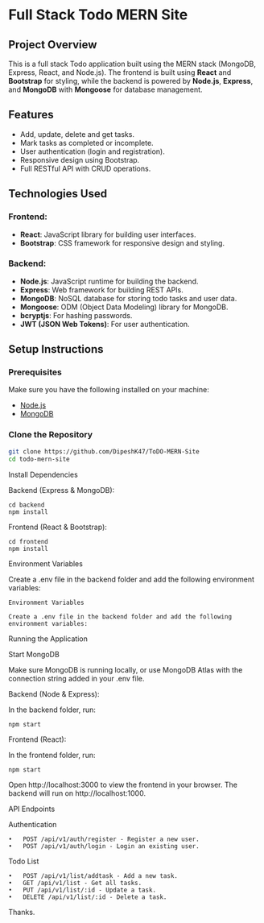 # Full Stack Todo MERN Site

## Project Overview
This is a full stack Todo application built using the MERN stack (MongoDB, Express, React, and Node.js). The frontend is built using **React** and **Bootstrap** for styling, while the backend is powered by **Node.js**, **Express**, and **MongoDB** with **Mongoose** for database management.

## Features
- Add, update, delete and get tasks.
- Mark tasks as completed or incomplete.
- User authentication (login and registration).
- Responsive design using Bootstrap.
- Full RESTful API with CRUD operations.

## Technologies Used

### Frontend:
- **React**: JavaScript library for building user interfaces.
- **Bootstrap**: CSS framework for responsive design and styling.

### Backend:
- **Node.js**: JavaScript runtime for building the backend.
- **Express**: Web framework for building REST APIs.
- **MongoDB**: NoSQL database for storing todo tasks and user data.
- **Mongoose**: ODM (Object Data Modeling) library for MongoDB.
- **bcryptjs**: For hashing passwords.
- **JWT (JSON Web Tokens)**: For user authentication.

## Setup Instructions

### Prerequisites
Make sure you have the following installed on your machine:
- [Node.js](https://nodejs.org/)
- [MongoDB](https://www.mongodb.com/)

### Clone the Repository
```bash
git clone https://github.com/DipeshK47/ToDO-MERN-Site
cd todo-mern-site
```

Install Dependencies

Backend (Express & MongoDB):
```
cd backend
npm install
```

Frontend (React & Bootstrap):
```
cd frontend
npm install
```

Environment Variables

Create a .env file in the backend folder and add the following environment variables:
```
Environment Variables

Create a .env file in the backend folder and add the following environment variables:
```

Running the Application

Start MongoDB

Make sure MongoDB is running locally, or use MongoDB Atlas with the connection string added in your .env file.

Backend (Node & Express):

In the backend folder, run:
```
npm start
```

Frontend (React):

In the frontend folder, run:
```
npm start
```

Open http://localhost:3000 to view the frontend in your browser. The backend will run on http://localhost:1000.

API Endpoints

Authentication

	•	POST /api/v1/auth/register - Register a new user.
	•	POST /api/v1/auth/login - Login an existing user.

Todo List

	•	POST /api/v1/list/addtask - Add a new task.
	•	GET /api/v1/list - Get all tasks.
	•	PUT /api/v1/list/:id - Update a task.
	•	DELETE /api/v1/list/:id - Delete a task.

Thanks.
